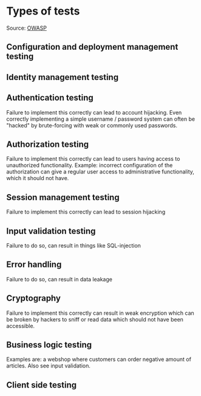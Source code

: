 # Types of tests

Source: [OWASP](https://www.owasp.org/index.php/Testing:_Introduction_and_objectives)

## Configuration and deployment management testing

## Identity management testing

## Authentication testing
Failure to implement this correctly can lead to account hijacking. Even correctly implementing a simple username / password system
can often be "hacked" by brute-forcing with weak or commonly used passwords.

## Authorization testing
Failure to implement this correctly can lead to users having access to unauthorized functionality. Example: incorrect configuration of 
the authorization can give a regular user access to administrative functionality, which it should not have. 

## Session management testing
Failure to implement this correctly can lead to session hijacking

## Input validation testing
Failure to do so, can result in things like SQL-injection

## Error handling
Failure to do so, can result in data leakage

## Cryptography
Failure to implement this correctly can result in weak encryption which can be broken by hackers to sniff or read data which 
should not have been accessible.

## Business logic testing
Examples are: a webshop where customers can order negative amount of articles. Also see input validation.

## Client side testing
